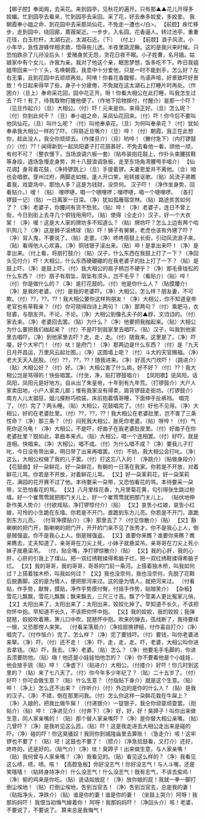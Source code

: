 <!-- { "loadSidebar": true } -->
【梆子腔】奉闺阁，去采花。来到园亭，见秋花的遍开。只有那▲▲花儿开得多姣媚。忙到园亭去看来，忙到园亭去采回。采了花，好去奉多姣爱，多姣爱。
我朝霞奉小姐之命，到花园中去采那凤仙花，不免走一遭也</白>。
【前腔】疾忙移步，走到园中，绕回廊，蔷薇架近。一步步，入名园，花香逼人。转过池亭，重重花径，白玉栏杆，太湖石近，太湖石近。（下）
（付上）
【前腔】浪子风流，小小年华，急性游蜂伴相求救，悟得些儿透。半夜里跳泥鳅。这的是我兴来时候。只恐怕跌杀了儿孙没后头！
爱赌身贫无怨，贪花日夜不眠。小子姓曹，名月娥。姑娘家中有个女儿，许我为亲。我对了他这个亲，眠思梦想，饭多吃不下。昨日我姐姐带回来一个丫头，名唤朝霞，我意中十分爱他，只是一时不能到手，怎么好？左右无事，且到花园中去顽顽再处。阿唷！你看花香馥郁，鸟语声喧，好景致吓好景致！今日起来得早了些，身子十分疲倦，不免就在这太湖石上打睡片时再处。（作困介）（旦上）奉命采花回，园中花正开。呀！你看大相公在此打睡，叫我怎生过去？吓！有了，待我取物打醒他便了。（作地下拾物掷付，付醒介）是那一个吓？（见旦作起介）（旦）大相公。（付）吓！元来是你。来得正好。（旦）怎么呢？（付）你到此何干？（旦）奉小姐之命，采凤仙花回来。（付）吓！你今后不要叫他凤仙花。（旦）叫什么呢？（付）叫他奉承花。（旦）为何叫奉承花？（付）犹如奉承我大相公一样的了吓。（将扇近旦嘴介）（旦）啐！（付）朝霞，我正在此想你，趁此没人，我仝你顽顽去。（作搂旦介）（旦）哟啐！（撇付急下）（内打锣鼓介）（付）??！闻得新到一起凤阳婆子打花鼓甚好，不免去看他一看，顽他一顽，有何不可？（整衣慢下，当场浪调六板一套）（贴布装抱花鼓上，作扑头束腰拔鞋等身段，遶场急慢走身势，共十八鼓浪调急板，走至东场角湾腰甩手唱介）
【仙花调】身背着花鼓，（净持锣跳上）（旦）手提着锣。夫妻恩爱并不离他。（合）咱也会唱歌。穿州过府，两脚走如梭。逢人开口笑，宛转接讴歌。（贴）风流子弟瞧着我，戏耍场中，那怕人多？这是为钱财，没奈何。
汉子吓！（净作坐身势，回看贴介。）嗳！（贴）
哩啰嗹，唱一个嗹哩啰；哩啰嗹，唱一个嗹哩啰。
（各打锣鼓一记）（贴）一日离家一日深。（净）犹如孤雁宿空林。（贴）路途贫苦如何了？（净）老婆子，你腰间有货不愁贫。（贴）啐！（净）老婆子，连日不曾上街，今日到街上去寻几个铜钱用用吓。（贴）使得（仝走介）汉子，好一个大衣架！（净）嗳！这是大人家的牌坊多不知道么？（贴）牌坊吓？怎么上边有两个哈叭狗儿？（净）这是狮子滚绣球（贴）吓！狮子有舅舅，老虎也该有外甥了吓？（净）冐入鬼，不要说了。（贴）走罢。（净）咚咚搭鼓上长街，引动风流浪子来。（贴）看得他人心欢喜。（净）铜钱银子滚出来。（贴）啐！是拿出来吓！（净）是拿出来。（付上看，将扇打鼓介）（贴）汉子，什么东西在我鼓上打了一下？（净回头见付介）吓！大相公，什么东西硬硼硼的在我老婆子的肚上打了一下？（贴）是鼓上吓。（净）是鼓上吓。（付）我大相公的扇子柄岂不硬乎？（净）那毛骨珑松的什么东西？（付）扇子有扇坠，扇坠有须头，岂不毛乎？（看贴介）（贴）啐！（付）你是做什么的？（净）是打花鼓的。（付）他是你什么人？（贴摸腰介）（净）是我的老婆。（付）是我的老婆吓。（净）大相公，怎么样？朋友妻，不可欺。（付）??，??，??！我大相公要你这样狗朋友！（净）大相公，你不知道皇帝老官也有草鞋亲？（付）你可晓得四诗上两句？（净）那两句？（付）乘肥马，衣轻裘，与朋友共。不论，不论。（净）大相公到像孔夫子的▲脬，文诌诌的。（付）家去来。（净）老婆回去罢。（贴）为什么？（净）他要把我枷起来。（贴）大相公为什么要把我们枷起来？（付）不是吓到我家里去唱吓。（贴）汉子，叫我到他家里去唱吓。（净）到他家里去吓？走，走，走。（付）随我来。这里是了。（净）吓嗄，好个大牢门！（付）呔！是府门！（净）那两边是什么东西？（付）是『九天日月开昌运，万里风云起壮图。』（净）这围墙上呢？（付）斗大的天官赐福。（净）老大天天入屁股。（付）??，??，??！随我进来。（净）好高大门坎吓！（跳进介）（贴）大相公好？（付）好。（净）大相公害了什么病，好不好？（付）??！我大相公岂是骂得的！快些唱罢。（付坐，净，贴打锣鼓唱介）
【凤阳歌】说凤阳，话凤阳，凤阳元是好地方。自从出了朱皇帝，十年到有九年荒。（打锣鼓介）大户人家卖田地，小户人家卖儿郞；惟有我家没有得卖，肩背锣鼓走街坊。（打锣鼓介）南方人儿太猖狂，姐儿搽粉巧梳装。床前抱着情哥睡，下面伸手扯裤裆。
唱完了。（付）完了？两头睡。（贴）大相公，花鼓唱完了。（付）好也不见得。（净）大相公，好的在老婆肚里。（付）??，??，??！我大相公在老婆肚里，岂不害了三条性命？（净）那三条？（付）闷死我大相公，胀死你老婆。（贴）呀啐！（付）气死你这乌龟！（净）大相公，不是吓，好曲子在我老婆肚皮里。（付）好曲子在你老婆肚里？旣如此，拿曲本来点。（贴）大相公，唱一个连相罢。（付）好吓，就是连相。快唱来。（净）大相公，唱不成。（付）为什么唱不成？（净）要我儿子打叱，今日没有带出来，明日带了出来再唱罢。（付）不妨，我大相公会打叱。（净）这么，大相公权做了我的儿子罢。（付）打这忘八入的！（净跳介）（贴做身段介）
【花鼓曲】好一朶鲜花，好一朶鲜花，有朝的一日落在我家。你若是不开放，对着鲜花儿骂。你若是不开放，对着鲜花儿骂。
【又】好一朶茉莉花，好一朶茉莉花，满园的花开赛不过了他。本待要采一朶带，又恐怕看花的骂。本待要采一朶带，又恐怕看花的骂。
【又】八月里桂花香，九月里菊花黄，勾引得张生跳过粉墙。好一个崔莺莺就把那门关儿上，好一个崔莺莺就把那门关儿上。
（贴伏地伸卧作美人势介）（付欲戏贴，净打锣惊付介）（贴）
【又】哀吿小红娘，哀吿小红娘，可怜的小生跪在东墙。你若是不开门，直跪到东方儿亮。你若是不开门，直跪到东方儿亮。
（付背净摸贴介）（净）那里去了？（付见惊散介）（贴）
【又】豁喇喇的把门开，豁喇喇的把门开，开开的门来不见了张秀才。你不是我心上人，倒是贼强盗。你不是我心上人，倒是贼强盗。
【又】谁要你来瞧？谁要你来瞧？瞧来瞧去，丈夫知道了，亲哥哥在刀尖上死，小妹子就悬梁吊。亲哥哥在刀尖上死小妹子就悬梁吊。
（付，贴合嘴，净打锣惊散介）（贴）
【又】我的心肝，我的心肝，心肝的引我上了煤山。把一双红绣鞋揉得希脑子烂，把一双红绣鞋揉得希脑子烂。
【又】我的哥哥，我的哥哥，哥哥的门前一条河。上搭着独木桥，叫我如何过？上搭着独木桥，叫我如何过？
【又】我也没奈何，我也没奈何，先脱了花鞋后脱裹脚。这的是为情人，便把那河来过。这的是为情人，就把河来过。
（付看贴，作手势，献臀，摸贴，净作手势摸付臀，付摇手作势，贴暗笑介）
【杂板】雪花儿飘飘，雪花儿飘飘；飘来飘去，三尺三寸高。飘了个雪美人更比寃家儿俏。
【又】太阳出来了，太阳出来了；太阳出来，姣姣化掉了。早知道不长久，不该把你怀中抱。早知道不长久，不该把你怀中抱。
【又】我的姣姣，我的姣姣；我弹琵琶，姣姣吹着箫。箫儿口中吹，琵琶怀中抱。吹来的弹去，弦线断了，我待要续一根，又恐那傍人来笑。
（付看呆落扇介）（净拾扇换锣槌，付作喜自打介）（净）唱完了。（付作恼介）完了，怎么样？（净）完了要钱吓。（付）要钱，叫你老婆进来拏。（净）吓。（付）还不走！（净）吓，走，走，走。吓，老婆，大相公叫你进去拿钱。（贴）吓，我去。（净）老婆。（贴）怎么？（净）他要毛手毛脚的，你进去须要防他。（贴）嗨！他还是小娃娃怕他怎的？（净）你不要看他是个小娃娃，他会放手铳（贴）啐！（净虚下）（贴进介）大相公。（付搂介）好吓！你几时到这里的？（贴）来了七八天了。（付）你今年多少年纪了？（贴）二十五岁了。（付）好吓！你可会做生意？（贴）什么生意？（付指贴下身介）就是这个生意。（贴）啐！（净上）怎么还不出来？（作听介）（付）外边的是你的什么人？（贴）是我的汉子。（净）不错，倒在那里问我。（付）怎么你这样一朶鲜花栽在牛屎上？（净）入娘的，把我比做牛屎！（付递银介）一锭银子，我仝你顽耍顽耍罢。（抱贴介）（贴）啐！（净进见介）（付奔下）（净）好，好，好！臭蹄子！叫你出来做生意，同人家亲嘴的！（贴）那个替人家亲嘴吓？（净）是你替大相公亲嘴。（贴）几曾吓？（净）是我听见这么匝。（贴）吓！这是我走进去大相公走出来是碰的吓。（净）碰的吓！你这臭骚奴！我同你到城隍庙里去算账！（急走介）咳！这牢锣也不要了！（贴）呸！这鼓也不要了！（掼介）（净急拾鼓看，又打介）还好，咚咚的，还是好的。（贴气介）（净）呔！臭蹄子！出来做生意，与人家亲嘴！（贴）我何曾与人家亲嘴？（净）我看见的。（贴）看见这么样的？（净）我看见这么啧，啧，啧。咳！
【高腔急板】你好没志气！你好没志气！与人斗嘴，还是笑嘻嘻！（贴转身持净介）什么没志气！什么没志气！旣有志气，不该去偷鸡！（净）偷的鸡来是你吃。（贴）说话如放屁！（净）放你娘的屁！我就一拳一脚打倒尘埃地！（贴）打倒尘埃地，吿到当官去！（净）吿到当官去，总是我的妻！（贴指净头，净跌介）（贴）谁是你的妻！谁是你的妻！
（坐鼓上哭介）阿呀！我那妈妈吓！
我恨当初悔气嫁着你！
阿呀！我那妈妈吓！（净回头介）咳！老婆，不要说了，不要说了。
算来总是我悔气！
